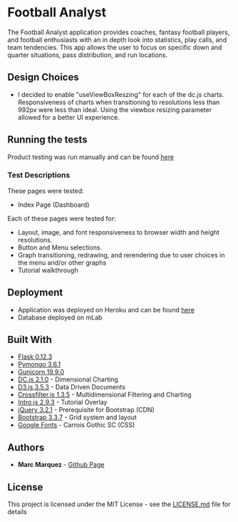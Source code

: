 # Football Analyst

The Football Analyst application provides coaches, fantasy football players, and football enthusiasts with an in depth look into statistics, play calls, and team tendencies. This app allows the user to focus on specific down and quarter situations, pass distribution, and run locations. 

## Design Choices

* I decided to enable "useViewBoxReszing" for each of the dc.js charts. Responsiveness of charts when transitioning to resolutions less than 992px were less than ideal. Using the viewbox resizing parameter allowed for a better UI experience.

## Running the tests

Product testing was run manually and can be found [here](https://docs.google.com/spreadsheets/d/1JuIEZ_lForOe0CpePoWHY-vdiUOLn1gA_eFDugBtlLE/edit?usp=sharing) 

### Test Descriptions

These pages were tested:
* Index Page (Dashboard) 

Each of these pages were tested for:
* Layout, image, and font responsiveness to browser width and height resolutions.
* Button and Menu selections.
* Graph transitioning, redrawing, and rerendering due to user choices in the menu and/or other graphs
* Tutorial walkthrough


## Deployment
* Application was deployed on Heroku and can be found [here](https://football-analyst.herokuapp.com/)
* Database deployed on mLab 

## Built With

* [Flask 0.12.3](http://flask.pocoo.org/)
* [Pymongo 3.6.1](https://api.mongodb.com/python/current/)
* [Gunicorn 19.9.0](http://gunicorn.org/)
* [DC.js 2.1.0](https://dc-js.github.io/dc.js/) - Dimensional Charting
* [D3.js 3.5.3](https://d3js.org/) - Data Driven Documents
* [Crossfilter.js 1.3.5](http://square.github.io/crossfilter/) - Multidimensional Filtering and Charting
* [Intro.js 2.9.3](https://introjs.com/) - Tutorial Overlay
* [jQuery 3.2.1](http://code.jquery.com/) - Prerequisite for Bootstrap (CDN)
* [Bootstrap 3.3.7](https://getbootstrap.com/) - Grid system and layout
* [Google Fonts](fonts.google.com) - Carrois Gothic SC (CSS)

## Authors

* **Marc Marquez** - [Github Page](https://github.com/marc-marquez/)

## License

This project is licensed under the MIT License - see the [LICENSE.md](LICENSE.md) file for details
